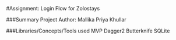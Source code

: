 #Assignment: Login Flow for Zolostays

###Summary
Project Author: Mallika Priya Khullar

###Libraries/Concepts/Tools used
MVP
Dagger2
Butterknife
SQLite
